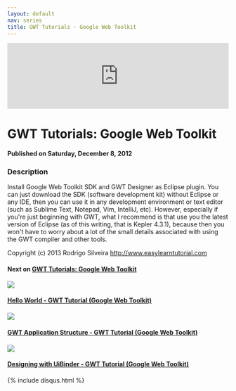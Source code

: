 ```yaml
---
layout: default
nav: series
title: GWT Tutorials - Google Web Toolkit
---
```


<div class="container">
    <div class="row mt grid">
        <div class="mt"></div>
        <div class="row" style="margin-bottom: 20px;">
            <div class="col-sm-push-1 col-sm-10 col-md-push-2 col-md-8">
                <div class="video-container">
                    <iframe width="100%" src="https://www.youtube.com/embed/B7wYUnBRWBU" frameborder="0" allowfullscreen></iframe>
                </div>
            </div>
            <div class="clearfix"></div>
            <div class="col-md-8">
                <h1>GWT Tutorials: Google Web Toolkit</h1>
                <h4>Published on Saturday, December 8, 2012</h4>
                <h3>Description</h3>
                <p>Install Google Web Toolkit SDK and GWT Designer as Eclipse plugin. You can just download the SDK (software development kit) without Eclipse or any IDE, then you can use it in any development environment or text editor (such as Sublime Text, Notepad, Vim, IntelliJ, etc). However, especially if you're just beginning with GWT, what I recommend is that use you the latest version of Eclipse (as of this writing, that is Kepler 4.3.1), because then you won't have to worry about a lot of the small details associated with using the GWT compiler and other tools. 

Copyright (c) 2013 Rodrigo Silveira http://www.easylearntutorial.com</p>
            </div>
            <div class="col-md-4">
                <h4>Next on <a href="/series/gwt-tutorials-google-web-toolkit">GWT Tutorials: Google Web Toolkit</a></h4><div class="row" style="margin-bottom: 20px">
            <div class="col-md-6">
                <a href="/series/gwt-tutorials-google-web-toolkit/hello-world-gwt-tutorial-google-web-toolkit-">
                    <img src="/img/blank.gif" data-echo="https://i.ytimg.com/vi/0MjQg9Mssqw/hqdefault.jpg" class="img-responsive" />
                </a>
            </div>
            <div class="col-md-6">
                <h4>
                    <a href="/series/gwt-tutorials-google-web-toolkit/hello-world-gwt-tutorial-google-web-toolkit-">Hello World - GWT Tutorial (Google Web Toolkit)</a>
                </h4>
            </div>
        </div><div class="row" style="margin-bottom: 20px">
            <div class="col-md-6">
                <a href="/series/gwt-tutorials-google-web-toolkit/gwt-application-structure-gwt-tutorial-google-web-toolkit-">
                    <img src="/img/blank.gif" data-echo="https://i.ytimg.com/vi/5i3ZoJKLR78/hqdefault.jpg" class="img-responsive" />
                </a>
            </div>
            <div class="col-md-6">
                <h4>
                    <a href="/series/gwt-tutorials-google-web-toolkit/gwt-application-structure-gwt-tutorial-google-web-toolkit-">GWT Application Structure - GWT Tutorial (Google Web Toolkit)</a>
                </h4>
            </div>
        </div><div class="row" style="margin-bottom: 20px">
            <div class="col-md-6">
                <a href="/series/gwt-tutorials-google-web-toolkit/designing-with-uibinder-gwt-tutorial-google-web-toolkit-">
                    <img src="/img/blank.gif" data-echo="https://i.ytimg.com/vi/ddeFZ_Cu6dY/hqdefault.jpg" class="img-responsive" />
                </a>
            </div>
            <div class="col-md-6">
                <h4>
                    <a href="/series/gwt-tutorials-google-web-toolkit/designing-with-uibinder-gwt-tutorial-google-web-toolkit-">Designing with UiBinder - GWT Tutorial (Google Web Toolkit)</a>
                </h4>
            </div>
        </div>
            </div>
            <div class="col-md-8">
                {% include disqus.html %}
            </div>
        </div>
    </div>
    <div class="row mt grid"></div>
</div>
